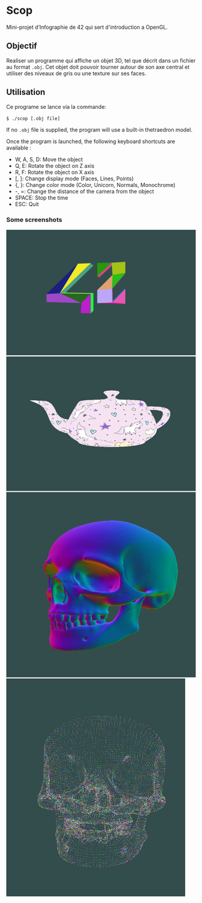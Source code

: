 # Scop
Mini-projet d’Infographie de 42 qui sert d'introduction a OpenGL.

## Objectif
Realiser un programme qui affiche un objet 3D, tel que décrit dans un fichier au format `.obj`. Cet objet doit pouvoir tourner autour de son axe central et utiliser des niveaux de gris ou une texture sur ses faces.

## Utilisation
Ce programe se lance via la commande:

```sh
$ ./scop [.obj file]
```

If no `.obj` file is supplied, the program will use a built-in thetraedron model.

Once the program is launched, the following keyboard shortcuts are available :
  - W, A, S, D: Move the object
  - Q, E:       Rotate the object on Z axis
  - R, F:       Rotate the object on X axis
  - [, ]:       Change display mode (Faces, Lines, Points)
  - {, }:       Change color mode (Color, Unicorn, Normals, Monochrome)
  - -, =:       Change the distance of the camera from the object
  - SPACE:      Stop the time
  - ESC:        Quit

### Some screenshots
![](./assets/42_color.png)
![](./assets/teapot_unicorn.png)
![](./assets/skull_normal.png)
![](./assets/skull_dots.png)
